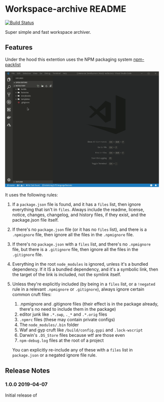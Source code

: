 # Workspace-archive README
[![Build Status](https://dev.azure.com/myfdisk/vscode%20extentions/_apis/build/status/CodersAKL.workspace-archive?branchName=master)](https://dev.azure.com/myfdisk/vscode%20extentions/_build/latest?definitionId=1&branchName=master)

Super simple and fast workspace archiver.

## Features

Under the hood this extention uses the NPM packaging system [npm-packlist](https://www.npmjs.com/package/npm-packlist)

![Intro](images/Intro.gif)

It uses the following rules:

1. If a `package.json` file is found, and it has a `files` list,
   then ignore everything that isn't in `files`. Always include the
   readme, license, notice, changes, changelog, and history files, if
   they exist, and the package.json file itself.
2. If there's no `package.json` file (or it has no `files` list), and
   there is a `.npmignore` file, then ignore all the files in the
   `.npmignore` file.
3. If there's no `package.json` with a `files` list, and there's no
   `.npmignore` file, but there is a `.gitignore` file, then ignore
   all the files in the `.gitignore` file.
4. Everything in the root `node_modules` is ignored, unless it's a
   bundled dependency. If it IS a bundled dependency, and it's a
   symbolic link, then the target of the link is included, not the
   symlink itself.
5. Unless they're explicitly included (by being in a `files` list, or
   a `!negated` rule in a relevant `.npmignore` or `.gitignore`),
   always ignore certain common cruft files:

   1. .npmignore and .gitignore files (their effect is in the package
      already, there's no need to include them in the package)
   2. editor junk like `.*.swp`, `._*` and `.*.orig` files
   3. `.npmrc` files (these may contain private configs)
   4. The `node_modules/.bin` folder
   5. Waf and gyp cruft like `/build/config.gypi` and `.lock-wscript`
   6. Darwin's `.DS_Store` files because wtf are those even
   7. `npm-debug.log` files at the root of a project

   You can explicitly re-include any of these with a `files` list in
   `package.json` or a negated ignore file rule.

## Release Notes

### 1.0.0 2019-04-07

Initial release of
